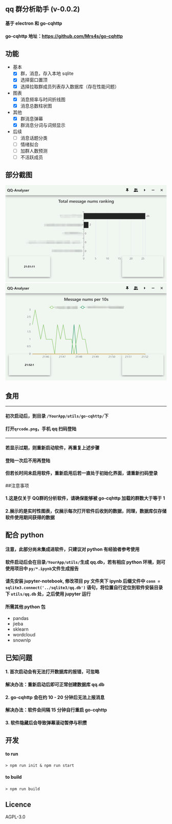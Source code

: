 ## qq 群分析助手 (v-0.0.2)
#### 基于 electron 和 go-cqhttp
#### go-cqhttp 地址：https://github.com/Mrs4s/go-cqhttp
## 功能
* 基本
  - [x] 群，消息，存入本地 sqlite
  - [x] 选择窗口置顶
  - [x] 选择拉取群成员列表存入数据库（存在性能问题）
* 图表
  - [x] 消息频率与时间折线图
  - [x] 消息总数柱状图
* 其他
  - [x] 群消息弹幕
  - [x] 群消息分词与词频显示
* 后续
  - [ ] 消息话题分类
  - [ ] 情绪拟合
  - [ ] 加群人数预测
  - [ ] 不活跃成员
## 部分截图
![image](https://github.com/GentleCold/qq-analyser/blob/master/img/img1.png)
![image](https://github.com/GentleCold/qq-analyser/blob/master/img/img2.png)
## 食用
***
#### 初次启动后，到目录 ```/YourApp/utils/go-cqhttp/```下
#### 打开```qrcode.png```，手机 qq 扫码登陆
***
#### 若显示过期，则重新启动软件，再重复上述步骤
#### 登陆一次后不用再登陆
#### 但若长时间未启用软件，重新启用后若一直处于初始化界面，请重新扫码登录
##注意事项
#### 1.这是仅关于 QQ群的分析软件，请确保能够被 go-cqhttp 加载的群数大于等于 1
#### 2.展示的是实时性图表，仅展示每次打开软件后收到的数据，同理，数据库仅存储软件使用期间获得的数据
## 配合 python
#### 注意，此部分尚未集成进软件，只建议对 python 有经验者参考使用
#### 软件启动后会在目录```/YourApp/utils/```生成 qq.db，若有相应 python 环境，则可使用项目中 ```py/*.ipynb```文件生成报告
#### 请先安装 jupyter-notebook, 修改项目 py 文件夹下 ipynb 后缀文件中 ```conn = sqlite3.connect('../sqlite3/qq.db')``` 语句，将位置自行定位到软件安装目录下 ```utils/qq.db``` 处，之后使用 jupyter 运行
#### 所需其他 python 包
* pandas
* jieba
* sklearn
* wordcloud
* snownlp
## 已知问题
#### 1. 首次启动会有无法打开数据库的报错，可忽略
#### 解决办法：重新启动后即可正常创建数据库 qq.db
#### 2. go-cqhttp 会在约 10 - 20 分钟后无法上报消息
#### 解决办法：软件会间隔 15 分钟自行重启 go-cqhttp
#### 3. 软件隐藏后会导致弹幕滚动暂停与积攒
## 开发
#### to run
```> npm run init & npm run start```
#### to build
```> npm run build```
## Licence
AGPL-3.0

